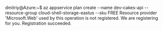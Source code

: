 dmitriy@Azure:~$ az appservice plan create --name dev-cakes-api --resource-group cloud-shell-storage-eastus --sku FREE
Resource provider 'Microsoft.Web' used by this operation is not registered. We are registering for you.
Registration succeeded.
